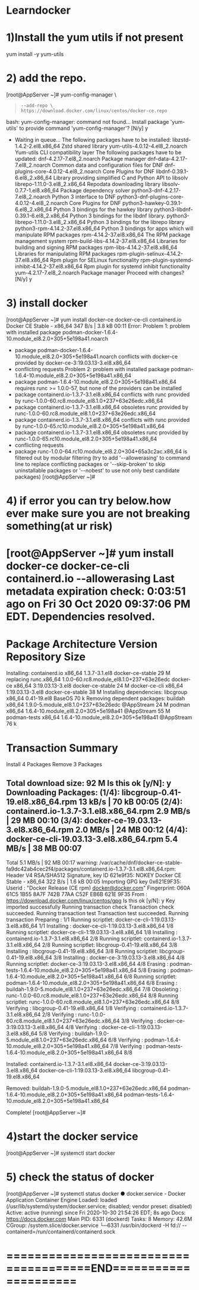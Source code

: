 # Learndocker
# 1)Install the yum utils if not present
   yum install -y yum-utils
# 2) add the repo.
[root@AppServer ~]# yum-config-manager \
>     --add-repo \
>     https://download.docker.com/linux/centos/docker-ce.repo
bash: yum-config-manager: command not found...
Install package 'yum-utils' to provide command 'yum-config-manager'? [N/y] y


 * Waiting in queue...
The following packages have to be installed:
 libzstd-1.4.2-2.el8.x86_64     Zstd shared library
 yum-utils-4.0.12-4.el8_2.noarch        Yum-utils CLI compatibility layer
The following packages have to be updated:
 dnf-4.2.17-7.el8_2.noarch      Package manager
 dnf-data-4.2.17-7.el8_2.noarch Common data and configuration files for DNF
 dnf-plugins-core-4.0.12-4.el8_2.noarch Core Plugins for DNF
 libdnf-0.39.1-6.el8_2.x86_64   Library providing simplified C and Python API to libsolv
 librepo-1.11.0-3.el8_2.x86_64  Repodata downloading library
 libsolv-0.7.7-1.el8.x86_64     Package dependency solver
 python3-dnf-4.2.17-7.el8_2.noarch      Python 3 interface to DNF
 python3-dnf-plugins-core-4.0.12-4.el8_2.noarch Core Plugins for DNF
 python3-hawkey-0.39.1-6.el8_2.x86_64   Python 3 bindings for the hawkey library
 python3-libdnf-0.39.1-6.el8_2.x86_64   Python 3 bindings for the libdnf library.
 python3-librepo-1.11.0-3.el8_2.x86_64  Python 3 bindings for the librepo library
 python3-rpm-4.14.2-37.el8.x86_64       Python 3 bindings for apps which will manipulate RPM packages
 rpm-4.14.2-37.el8.x86_64       The RPM package management system
 rpm-build-libs-4.14.2-37.el8.x86_64    Libraries for building and signing RPM packages
 rpm-libs-4.14.2-37.el8.x86_64  Libraries for manipulating RPM packages
 rpm-plugin-selinux-4.14.2-37.el8.x86_64        Rpm plugin for SELinux functionality
 rpm-plugin-systemd-inhibit-4.14.2-37.el8.x86_64        Rpm plugin for systemd inhibit functionality
 yum-4.2.17-7.el8_2.noarch      Package manager
Proceed with changes? [N/y] y

# 3) install docker 

[root@AppServer ~]# yum install docker-ce docker-ce-cli containerd.io
Docker CE Stable - x86_64                                                                                                    347  B/s | 3.8 kB     00:11
Error:
 Problem 1: problem with installed package podman-docker-1.6.4-10.module_el8.2.0+305+5e198a41.noarch
  - package podman-docker-1.6.4-10.module_el8.2.0+305+5e198a41.noarch conflicts with docker-ce provided by docker-ce-3:19.03.13-3.el8.x86_64
  - conflicting requests
 Problem 2: problem with installed package podman-1.6.4-10.module_el8.2.0+305+5e198a41.x86_64
  - package podman-1.6.4-10.module_el8.2.0+305+5e198a41.x86_64 requires runc >= 1.0.0-57, but none of the providers can be installed
  - package containerd.io-1.3.7-3.1.el8.x86_64 conflicts with runc provided by runc-1.0.0-60.rc8.module_el8.1.0+237+63e26edc.x86_64
  - package containerd.io-1.3.7-3.1.el8.x86_64 obsoletes runc provided by runc-1.0.0-60.rc8.module_el8.1.0+237+63e26edc.x86_64
  - package containerd.io-1.3.7-3.1.el8.x86_64 conflicts with runc provided by runc-1.0.0-65.rc10.module_el8.2.0+305+5e198a41.x86_64
  - package containerd.io-1.3.7-3.1.el8.x86_64 obsoletes runc provided by runc-1.0.0-65.rc10.module_el8.2.0+305+5e198a41.x86_64
  - conflicting requests
  - package runc-1.0.0-64.rc10.module_el8.2.0+304+65a3c2ac.x86_64 is filtered out by modular filtering
(try to add '--allowerasing' to command line to replace conflicting packages or '--skip-broken' to skip uninstallable packages or '--nobest' to use not only best candidate packages)
[root@AppServer ~]# 
# 4) if error you can try below.how ever make sure you are not breaking something(at ur risk)
[root@AppServer ~]# yum install docker-ce docker-ce-cli containerd.io --allowerasing
Last metadata expiration check: 0:03:51 ago on Fri 30 Oct 2020 09:37:06 PM EDT.
Dependencies resolved.
=============================================================================================================================================================
 Package                         Architecture             Version                                                   Repository                          Size
=============================================================================================================================================================
Installing:
 containerd.io                   x86_64                   1.3.7-3.1.el8                                             docker-ce-stable                    29 M
     replacing  runc.x86_64 1.0.0-60.rc8.module_el8.1.0+237+63e26edc
 docker-ce                       x86_64                   3:19.03.13-3.el8                                          docker-ce-stable                    24 M
 docker-ce-cli                   x86_64                   1:19.03.13-3.el8                                          docker-ce-stable                    38 M
Installing dependencies:
 libcgroup                       x86_64                   0.41-19.el8                                               BaseOS                              70 k
Removing dependent packages:
 buildah                         x86_64                   1.9.0-5.module_el8.1.0+237+63e26edc                       @AppStream                          24 M
 podman                          x86_64                   1.6.4-10.module_el8.2.0+305+5e198a41                      @AppStream                          55 M
 podman-tests                    x86_64                   1.6.4-10.module_el8.2.0+305+5e198a41                      @AppStream                          76 k

Transaction Summary
=============================================================================================================================================================
Install  4 Packages
Remove   3 Packages

Total download size: 92 M
Is this ok [y/N]: y
Downloading Packages:
(1/4): libcgroup-0.41-19.el8.x86_64.rpm                                                                                       13 kB/s |  70 kB     00:05
(2/4): containerd.io-1.3.7-3.1.el8.x86_64.rpm                                                                                2.9 MB/s |  29 MB     00:10
(3/4): docker-ce-19.03.13-3.el8.x86_64.rpm                                                                                   2.0 MB/s |  24 MB     00:12
(4/4): docker-ce-cli-19.03.13-3.el8.x86_64.rpm                                                                               5.4 MB/s |  38 MB     00:07
-------------------------------------------------------------------------------------------------------------------------------------------------------------
Total                                                                                                                        5.1 MB/s |  92 MB     00:17
warning: /var/cache/dnf/docker-ce-stable-fa9dc42ab4cec2f4/packages/containerd.io-1.3.7-3.1.el8.x86_64.rpm: Header V4 RSA/SHA512 Signature, key ID 621e9f35: NOKEY
Docker CE Stable - x86_64                                                                                                    322  B/s | 1.6 kB     00:05
Importing GPG key 0x621E9F35:
 Userid     : "Docker Release (CE rpm) <docker@docker.com>"
 Fingerprint: 060A 61C5 1B55 8A7F 742B 77AA C52F EB6B 621E 9F35
 From       : https://download.docker.com/linux/centos/gpg
Is this ok [y/N]: y
Key imported successfully
Running transaction check
Transaction check succeeded.
Running transaction test
Transaction test succeeded.
Running transaction
  Preparing        :                                                                                                                                     1/1
  Running scriptlet: docker-ce-cli-1:19.03.13-3.el8.x86_64                                                                                               1/1
  Installing       : docker-ce-cli-1:19.03.13-3.el8.x86_64                                                                                               1/8
  Running scriptlet: docker-ce-cli-1:19.03.13-3.el8.x86_64                                                                                               1/8
  Installing       : containerd.io-1.3.7-3.1.el8.x86_64                                                                                                  2/8
  Running scriptlet: containerd.io-1.3.7-3.1.el8.x86_64                                                                                                  2/8
  Running scriptlet: libcgroup-0.41-19.el8.x86_64                                                                                                        3/8
  Installing       : libcgroup-0.41-19.el8.x86_64                                                                                                        3/8
  Running scriptlet: libcgroup-0.41-19.el8.x86_64                                                                                                        3/8
  Installing       : docker-ce-3:19.03.13-3.el8.x86_64                                                                                                   4/8
  Running scriptlet: docker-ce-3:19.03.13-3.el8.x86_64                                                                                                   4/8
  Erasing          : podman-tests-1.6.4-10.module_el8.2.0+305+5e198a41.x86_64                                                                            5/8
  Erasing          : podman-1.6.4-10.module_el8.2.0+305+5e198a41.x86_64                                                                                  6/8
  Running scriptlet: podman-1.6.4-10.module_el8.2.0+305+5e198a41.x86_64                                                                                  6/8
  Erasing          : buildah-1.9.0-5.module_el8.1.0+237+63e26edc.x86_64                                                                                  7/8
  Obsoleting       : runc-1.0.0-60.rc8.module_el8.1.0+237+63e26edc.x86_64                                                                                8/8
  Running scriptlet: runc-1.0.0-60.rc8.module_el8.1.0+237+63e26edc.x86_64                                                                                8/8
  Verifying        : libcgroup-0.41-19.el8.x86_64                                                                                                        1/8
  Verifying        : containerd.io-1.3.7-3.1.el8.x86_64                                                                                                  2/8
  Verifying        : runc-1.0.0-60.rc8.module_el8.1.0+237+63e26edc.x86_64                                                                                3/8
  Verifying        : docker-ce-3:19.03.13-3.el8.x86_64                                                                                                   4/8
  Verifying        : docker-ce-cli-1:19.03.13-3.el8.x86_64                                                                                               5/8
  Verifying        : buildah-1.9.0-5.module_el8.1.0+237+63e26edc.x86_64                                                                                  6/8
  Verifying        : podman-1.6.4-10.module_el8.2.0+305+5e198a41.x86_64                                                                                  7/8
  Verifying        : podman-tests-1.6.4-10.module_el8.2.0+305+5e198a41.x86_64                                                                            8/8

Installed:
  containerd.io-1.3.7-3.1.el8.x86_64      docker-ce-3:19.03.13-3.el8.x86_64      docker-ce-cli-1:19.03.13-3.el8.x86_64      libcgroup-0.41-19.el8.x86_64

Removed:
  buildah-1.9.0-5.module_el8.1.0+237+63e26edc.x86_64                               podman-1.6.4-10.module_el8.2.0+305+5e198a41.x86_64
  podman-tests-1.6.4-10.module_el8.2.0+305+5e198a41.x86_64

Complete!
[root@AppServer ~]#
# 4)start the docker service
[root@AppServer ~]# systemctl start docker
# 5) check the status of docker

[root@AppServer ~]# systemctl status docker
● docker.service - Docker Application Container Engine
   Loaded: loaded (/usr/lib/systemd/system/docker.service; disabled; vendor preset: disabled)
   Active: active (running) since Fri 2020-10-30 21:54:26 EDT; 8s ago
     Docs: https://docs.docker.com
 Main PID: 6331 (dockerd)
    Tasks: 8
   Memory: 42.6M
   CGroup: /system.slice/docker.service
           └─6331 /usr/bin/dockerd -H fd:// --containerd=/run/containerd/containerd.sock
# ======================================END=====================

